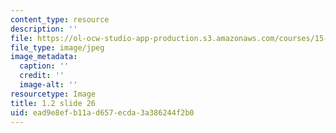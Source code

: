 ```yaml
---
content_type: resource
description: ''
file: https://ol-ocw-studio-app-production.s3.amazonaws.com/courses/15-s21-nuts-and-bolts-of-business-plans-january-iap-2014/ead9e8efb11ad657ecda3a386244f2b0_1.2_slide_26.jpg
file_type: image/jpeg
image_metadata:
  caption: ''
  credit: ''
  image-alt: ''
resourcetype: Image
title: 1.2 slide 26
uid: ead9e8ef-b11a-d657-ecda-3a386244f2b0
---
```

